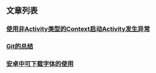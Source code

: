 ## 文章列表
### [使用非Activity类型的Context启动Activity发生异常](./android/error-launch-activity-by-application-context-2020-5-30)
### [Git的总结](./git/conclusion-of-git-2020-6-24)
### [安卓中可下载字体的使用](./android/downloadable-font-of-android-2020-7-7)